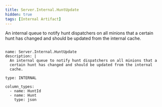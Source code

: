 ```yaml
---
title: Server.Internal.HuntUpdate
hidden: true
tags: [Internal Artifact]
---
```


An internal queue to notify hunt dispatchers on all minions that a
certain hunt has changed and should be updated from the internal
cache.


<pre><code class="language-yaml">
name: Server.Internal.HuntUpdate
description: |
  An internal queue to notify hunt dispatchers on all minions that a
  certain hunt has changed and should be updated from the internal
  cache.

type: INTERNAL

column_types:
  - name: HuntId
  - name: Hunt
    type: json

</code></pre>


